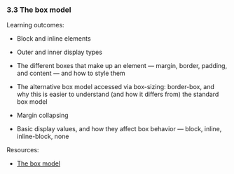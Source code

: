 ### 3.3 The box model

Learning outcomes:

- Block and inline elements

- Outer and inner display types

- The different boxes that make up an element — margin, border, padding, and content — and how to style them

- The alternative box model accessed via box-sizing: border-box, and why this is easier to understand (and how it differs from) the standard box model

- Margin collapsing

- Basic display values, and how they affect box behavior — block, inline, inline-block, none

Resources:

- [The box model](https://developer.mozilla.org/docs/Learn/CSS/Building_blocks/The_box_model)
